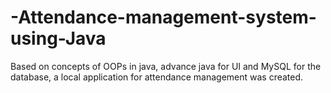 # -Attendance-management-system-using-Java
Based on concepts of OOPs in java, advance java for UI and MySQL for the database, a local application for attendance management was created.
